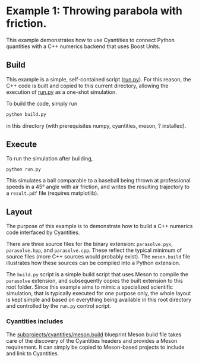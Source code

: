 # Example 1: Throwing parabola with friction.
This example demonstrates how to use Cyantities to connect Python quantities
with a C++ numerics backend that uses Boost Units.

## Build
This example is a simple, self-contained script ([run.py](run.py)). For this
reason, the C++ code is built and copied to this current directory, allowing
the execution of [run.py](run.py) as a one-shot simulation.

To build the code, simply run
```bash
python build.py
```
in this directory (with prerequisites numpy, cyantities, meson, ? installed).


## Execute
To run the simulation after building,
```
python run.py
```
This simulates a ball comparable to a baseball being thrown at professional
speeds in a 45° angle with air friction, and writes the resulting trajectory
to a `result.pdf` file (requires matplotlib).


## Layout
The purpose of this example is to demonstrate how to build a C++ numerics code
interfaced by Cyantities.

There are three source files for the binary extension: `parasolve.pyx`,
`parasolve.hpp`, and `parasolve.cpp`. These reflect the typical minimum of
source files (more C++ sources would probably exist). The `meson.build` file
illustrates how these sources can be compiled into a Python extension.

The `build.py` script is a simple build script that uses Meson to compile
the `parasolve` extension, and subsequently copies the built extension to
this root folder. Since this example aims to mimic a specialized scientific
simulation, that is typically executed for one purpose only, the whole
layout is kept simple and based on everything being available in this
root directory and controlled by the `run.py` control script.

### Cyantities includes
The
[subprojects/cyantities/meson.build](subprojects/cyantities/meson.build)
blueprint Meson build file takes care of the discovery of the Cyantities
headers and provides a Meson requirement. It can simply be copied to
Meson-based projects to include and link to Cyantities.